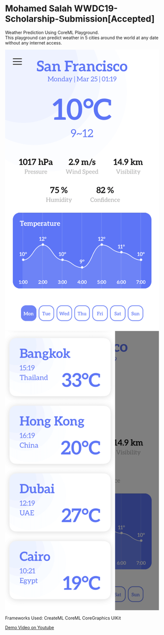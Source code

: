 # Mohamed Salah WWDC19-Scholarship-Submission[Accepted]
Weather Prediction Using CoreML Playground.  
This playground can predict weather in 5 cities around the world at any date without any internet access.

![screenshot1](screenshot1.png)
![screenshot2](screenshot2.png)

Frameworks Used:
CreateML
CoreML
CoreGraphics
UIKit

[Demo Video on Youtube](https://www.youtube.com/watch?v=bH9FwLSS1LA&list=PLRg_ppvslSwr6rucF7IDsiW8nNE2zzJ76)
